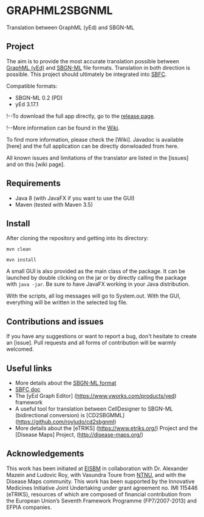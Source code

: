 # GRAPHML2SBGNML
Translation between GraphML (yEd) and SBGN-ML

## Project

The aim is to provide the most accurate translation possible between
[GraphML (yEd)](https://www.yworks.com/products/yed)
and [SBGN-ML](https://sbgn.github.io/sbgn/) file formats.
Translation in both direction is possible. This project should ultimately be integrated into
[SBFC](https://www.ebi.ac.uk/biomodels/tools/converters/).

Compatible formats:
 - SBGN-ML 0.2 (PD)
 - yEd 3.17.1

!--To download the full app directly, go to the [release page](https://github.com/royludo/cd2sbgnml/releases).

!--More information can be found in the [Wiki](https://github.com/royludo/cd2sbgnml/wiki).

To find more information, please check the [Wiki].  Javadoc is available [here] and the full application can be directly donwloaded from here.

All known issues and limitations of the translator are listed in the [issues]
and on this [wiki page].

## Requirements

 - Java 8 (with JavaFX if you want to use the GUI)
 - Maven (tested with Maven 3.5)

## Install

After cloning the repository and getting into its directory:

`mvn clean`

`mvn install`

A small GUI is also provided as the main class of the package. It can be launched by double clicking on the jar or by
directly calling the package with `java -jar`. Be sure to have JavaFX working in your Java distribution.

With the scripts, all log messages will go to System.out. With the GUI, everything will be written in
the selected log file.

## Contributions and issues

If you have any suggestions or want to report a bug, don't hesitate to create an [issue].
Pull requests and all forms of contribution will be warmly welcomed.

## Useful links

 - More details about the [SBGN-ML format](https://github.com/sbgn/sbgn/wiki/SBGN_ML)
 - [SBFC doc](http://sbfc.sourceforge.net/mediawiki/index.php/Main_Page)
 - The [yEd Graph Editor] (https://www.yworks.com/products/yed) framework
 - A useful tool for translation between CellDesigner to SBGN-ML (bidirectional conversion) is [CD2SBGMML] (https://github.com/royludo/cd2sbgnml)
 - More details about the [eTRIKS] (https://www.etriks.org/) Project and the [Disease Maps] Project, (http://disease-maps.org/)

## Acknowledgements

This work has been initiated at [EISBM](http://www.eisbm.org/) in collaboration with Dr. Alexander Mazein and Ludovic Roy, with Vasundra Toure from [NTNU](https://www.ntnu.edu/about), and with the Disease Maps community.
This work has been supported by the Innovative Medicines Initiative Joint Undertaking under grant agreement no. IMI 115446 (eTRIKS), resources of which are composed of financial contribution from the European Union’s Seventh Framework Programme (FP7/2007-2013) and EFPIA companies.


